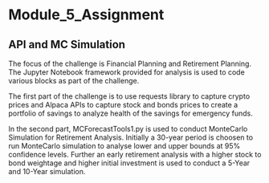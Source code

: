 # Module_5_Assignment

## API and MC Simulation

The focus of the challenge is Financial Planning and Retirement Planning. The Jupyter Notebook framework provided for analysis is used to code various blocks as part of the challenge.

The first part of the challenge is to use requests library to capture crypto prices and Alpaca APIs to capture stock and bonds prices to create a portfolio of savings to analyze health of the savings for emergency funds.

In the second part, MCForecastTools1.py is used to conduct MonteCarlo Simulation for Retirement Analysis. Initially a 30-year period is choosen to run MonteCarlo simulation to analyse lower and upper bounds at 95% confidence levels. Further an early retirement analysis with a higher stock to bond weightage and higher initial investment is used to conduct a 5-Year and 10-Year simulation.